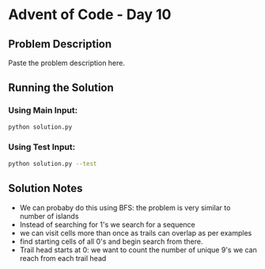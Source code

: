 # Advent of Code - Day 10

## Problem Description

Paste the problem description here.

## Running the Solution

### Using Main Input:
```bash
python solution.py
```

### Using Test Input:
```bash
python solution.py --test
```

## Solution Notes
- We can probaby do this using BFS: the problem is very similar to number of islands
- Instead of searching for 1's we search for a sequence
- we can visit cells more than once as trails can overlap as per examples
- find starting cells of all 0's and begin search from there.
- Trail head starts at 0: we want to count the number of unique 9's we can reach from each trail head